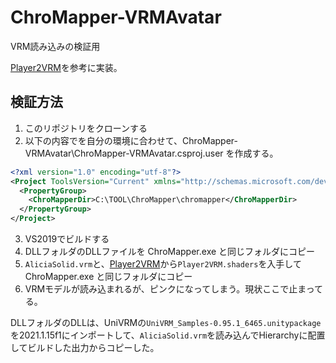 # ChroMapper-VRMAvatar
VRM読み込みの検証用

[Player2VRM](https://github.com/yoship1639/Player2VRM)を参考に実装。

## 検証方法
1. このリポジトリをクローンする
2. 以下の内容で<ChroMapperDir>を自分の環境に合わせて、ChroMapper-VRMAvatar\ChroMapper-VRMAvatar.csproj.user を作成する。
```xml
<?xml version="1.0" encoding="utf-8"?>
<Project ToolsVersion="Current" xmlns="http://schemas.microsoft.com/developer/msbuild/2003">
  <PropertyGroup>
    <ChroMapperDir>C:\TOOL\ChroMapper\chromapper</ChroMapperDir>
  </PropertyGroup>
</Project>
```
3. VS2019でビルドする
4. DLLフォルダのDLLファイルを ChroMapper.exe と同じフォルダにコピー
5. `AliciaSolid.vrm`と、[Player2VRM](https://github.com/yoship1639/Player2VRM)から`Player2VRM.shaders`を入手してChroMapper.exe と同じフォルダにコピー
6. VRMモデルが読み込まれるが、ピンクになってしまう。現状ここで止まってる。

DLLフォルダのDLLは、UniVRMの`UniVRM_Samples-0.95.1_6465.unitypackage`を2021.1.15f1にインポートして、`AliciaSolid.vrm`を読み込んでHierarchyに配置してビルドした出力からコピーした。
